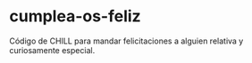 # cumplea-os-feliz
Código de CHILL para mandar felicitaciones a alguien relativa y curiosamente especial.
